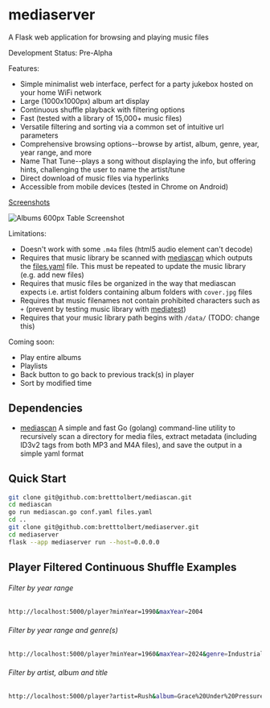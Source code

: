 # mediaserver

A Flask web application for browsing and playing music files

Development Status: Pre-Alpha

Features:
- Simple minimalist web interface, perfect for a party jukebox hosted on your home WiFi network
- Large (1000x1000px) album art display
- Continuous shuffle playback with filtering options
- Fast (tested with a library of 15,000+ music files)
- Versatile filtering and sorting via a common set of intuitive url parameters
- Comprehensive browsing options--browse by artist, album, genre, year, year range, and more
- Name That Tune--plays a song without displaying the info, but offering hints, challenging the user to name the artist/tune
- Direct download of music files via hyperlinks
- Accessible from mobile devices (tested in Chrome on Android)

[Screenshots](./screenshots/)

![Albums 600px Table Screenshot](./screenshots/Albums-600px-table.png)

Limitations:
- Doesn't work with some `.m4a` files (html5 audio element can't decode)
- Requires that music library be scanned with [mediascan](https://github.com/bretttolbert/mediascan) which outputs the [files.yaml](https://github.com/bretttolbert/mediascan/blob/main/files.yaml) file. This must be repeated to update the music library (e.g. add new files)
- Requires that music files be organized in the way that mediascan expects i.e. artist folders containing album folders with `cover.jpg` files
- Requires that music filenames not contain prohibited characters such as `+` (prevent by testing music library with [mediatest](https://github.com/bretttolbert/mediatest))
- Requires that your music library path begins with `/data/` (TODO: change this)

Coming soon:
- Play entire albums
- Playlists
- Back button to go back to previous track(s) in player
- Sort by modified time

## Dependencies

- [mediascan](https://github.com/bretttolbert/mediascan) A simple and fast Go (golang) command-line utility to recursively scan a directory for media files, extract metadata (including ID3v2 tags from both MP3 and M4A files), and save the output in a simple yaml format 

## Quick Start

```bash
git clone git@github.com:bretttolbert/mediascan.git
cd mediascan
go run mediascan.go conf.yaml files.yaml
cd ..
git clone git@github.com:bretttolbert/mediaserver.git
cd mediaserver
flask --app mediaserver run --host=0.0.0.0
```

## Player Filtered Continuous Shuffle Examples

###### Filter by year range

```bash
http://localhost:5000/player?minYear=1990&maxYear=2004
```

###### Filter by year range and genre(s)

```bash
http://localhost:5000/player?minYear=1960&maxYear=2024&genre=Industrial+Metal&genre=Punk&genre=Punk+Rock&genre=Heavy+Metal&genre=Hip+Hop&genre=Urbano&genre=Thrash+Metal&genre=Nu+Metal&genre=Rock+en+español&genre=Funk+Metal&genre=Hip-Hop+français
```

###### Filter by artist, album and title

```bash
http://localhost:5000/player?artist=Rush&album=Grace%20Under%20Pressure&title=The%20Body%20Electric
```
